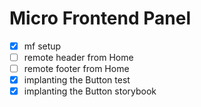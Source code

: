 # Micro Frontend Panel
- [x] mf setup
- [ ] remote header from Home
- [ ] remote footer from Home
- [x] implanting the Button test
- [x] implanting the Button storybook
